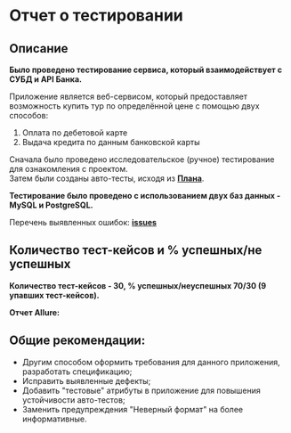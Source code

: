 # Отчет о тестировании
## Описание
**Было проведено тестирование сервиса, который взаимодействует с СУБД и API Банка.**

Приложение является веб-сервисом, который предоставляет возможность купить тур по определённой цене с помощью двух способов:
1. Оплата по дебетовой карте
1. Выдача кредита по данным банковской карты

Сначала было проведено исследовательское (ручное) тестирование для ознакомления с проектом.  
Затем были созданы авто-тесты, исходя из **[Плана](https://github.com/Alex-stagemaster/QA_Diploma/blob/master/documentation/plan.md)**.

**Тестирование было проведено с использованием двух баз данных - MySQL и PostgreSQL.**

Перечень выявленных ошибок: **[issues](https://github.com/Alex-stagemaster/QA_Diploma/issues)**
## Количество тест-кейсов и % успешных/не успешных
**Количество тест-кейсов - 30, % успешных/неуспешных  70/30 (9 упавших тест-кейсов).**

**Отчет Allure:**




## Общие рекомендации:
- Другим способом оформить требования для данного приложения, разработать спецификацию;
- Исправить выявленные дефекты;
- Добавить "тестовые" атрибуты в приложение для повышения устойчивости авто-тестов;
- Заменить предупреждения "Неверный формат" на более информативные.